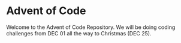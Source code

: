 # Advent of Code

Welcome to the Advent of Code Repository. We will be doing coding challenges from DEC 01 all the way to Christmas (DEC 25).

